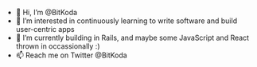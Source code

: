 - 👋 Hi, I’m @BitKoda
- 👀 I’m interested in continuously learning to write software and build user-centric apps
- 🌱 I’m currently building in Rails, and maybe some JavaScript and React thrown in occassionally :)
- 📫 Reach me on Twitter @BitKoda

<!---
BitKoda/BitKoda is a ✨ special ✨ repository because its `README.md` (this file) appears on your GitHub profile.
You can click the Preview link to take a look at your changes.
--->
